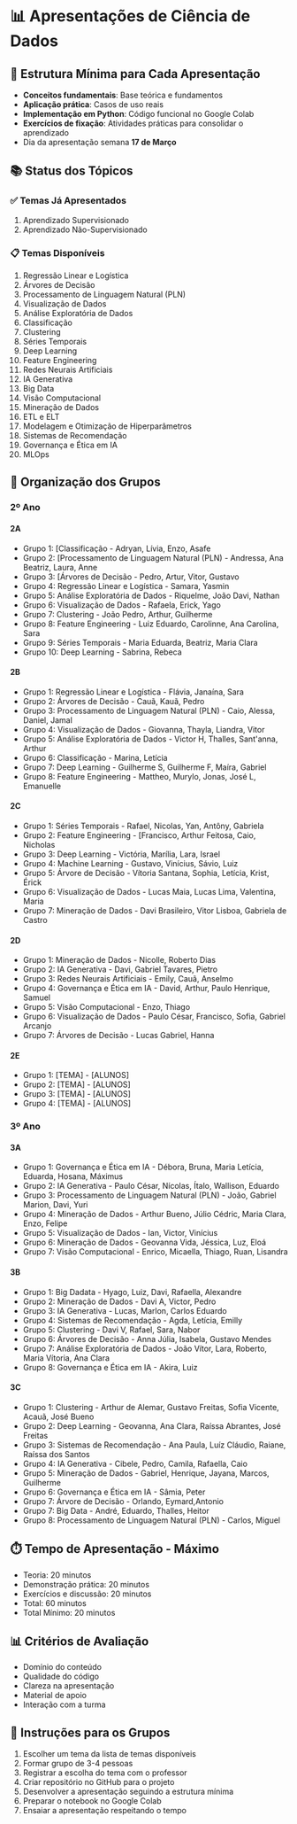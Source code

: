# 📊 Apresentações de Ciência de Dados

## 🎯 Estrutura Mínima para Cada Apresentação
- **Conceitos fundamentais**: Base teórica e fundamentos
- **Aplicação prática**: Casos de uso reais
- **Implementação em Python**: Código funcional no Google Colab
- **Exercícios de fixação**: Atividades práticas para consolidar o aprendizado
- Dia da apresentação semana **17 de Março**

## 📚 Status dos Tópicos

### ✅ Temas Já Apresentados
1. Aprendizado Supervisionado
2. Aprendizado Não-Supervisionado

### 📋 Temas Disponíveis
1. Regressão Linear e Logística
2. Árvores de Decisão
3. Processamento de Linguagem Natural (PLN)
4. Visualização de Dados
5. Análise Exploratória de Dados
6. Classificação
7. Clustering
8. Séries Temporais
9. Deep Learning
10. Feature Engineering
11. Redes Neurais Artificiais
12. IA Generativa
13. Big Data
14. Visão Computacional
15. Mineração de Dados
16. ETL e ELT
17. Modelagem e Otimização de Hiperparâmetros
18. Sistemas de Recomendação
19. Governança e Ética em IA
20. MLOps

## 👥 Organização dos Grupos

### 2º Ano

#### 2A
- Grupo 1: [Classificação - Adryan, Lívia, Enzo, Asafe
- Grupo 2: [Processamento de Linguagem Natural (PLN) - Andressa, Ana Beatriz, Laura, Anne
- Grupo 3: [Árvores de Decisão - Pedro, Artur, Vitor, Gustavo
- Grupo 4: Regressão Linear e Logística - Samara, Yasmin
- Grupo 5: Análise Exploratória de Dados - Riquelme, João Davi, Nathan
- Grupo 6: Visualização de Dados - Rafaela, Erick, Yago
- Grupo 7: Clustering - João Pedro, Arthur, Guilherme
- Grupo 8: Feature Engineering - Luiz Eduardo, Carolinne, Ana Carolina, Sara
- Grupo 9: Séries Temporais - Maria Eduarda, Beatriz, Maria Clara
- Grupo 10: Deep Learning - Sabrina, Rebeca
#### 2B
- Grupo 1: Regressão Linear e Logística - Flávia, Janaína, Sara
- Grupo 2: Árvores de Decisão - Cauã, Kauã, Pedro
- Grupo 3: Processamento de Linguagem Natural (PLN) - Caio, Alessa, Daniel, Jamal
- Grupo 4: Visualização de Dados - Giovanna, Thayla, Liandra, Vitor
- Grupo 5: Análise Exploratória de Dados - Victor H, Thalles, Sant'anna, Arthur
- Grupo 6: Classificação - Marina, Letícia
- Grupo 7: Deep Learning - Guilherme S, Guilherme F, Maíra, Gabriel
- Grupo 8: Feature Engineering - Mattheo, Murylo, Jonas, José L, Emanuelle

#### 2C
- Grupo 1: Séries Temporais - Rafael, Nicolas, Yan, Antôny, Gabriela
- Grupo 2: Feature Engineering - [Francisco, Arthur Feitosa, Caio, Nicholas
- Grupo 3: Deep Learning - Victória, Marília, Lara, Israel
- Grupo 4: Machine Learning - Gustavo, Vinícius, Sávio, Luiz
- Grupo 5: Árvore de Decisão - Vítoria Santana, Sophia, Letícia, Krist, Érick
- Grupo 6: Visualização de Dados - Lucas Maia, Lucas Lima, Valentina, Maria
- Grupo 7: Mineração de Dados - Davi Brasileiro, Vitor Lisboa, Gabriela de Castro

#### 2D
- Grupo 1: Mineração de Dados - Nicolle, Roberto Dias
- Grupo 2: IA Generativa - Davi, Gabriel Tavares, Pietro
- Grupo 3: Redes Neurais Artificiais - Emily, Cauã, Anselmo    
- Grupo 4: Governança e Ética em IA - David, Arthur, Paulo Henrique, Samuel
- Grupo 5: Visão Computacional - Enzo, Thiago
- Grupo 6: Visualização de Dados - Paulo César, Francisco, Sofia, Gabriel Arcanjo
- Grupo 7: Árvores de Decisão - Lucas Gabriel, Hanna


#### 2E
- Grupo 1: [TEMA] - [ALUNOS]
- Grupo 2: [TEMA] - [ALUNOS]
- Grupo 3: [TEMA] - [ALUNOS]
- Grupo 4: [TEMA] - [ALUNOS]

### 3º Ano

#### 3A
- Grupo 1: Governança e Ética em IA - Débora, Bruna, Maria Letícia, Eduarda, Hosana, Máximus
- Grupo 2: IA Generativa - Paulo César, Nícolas, Ítalo, Wallison, Eduardo
- Grupo 3: Processamento de Linguagem Natural (PLN) - João, Gabriel Marion, Davi, Yuri
- Grupo 4: Mineração de Dados - Arthur Bueno, Júlio Cédric, Maria Clara, Enzo, Felipe
- Grupo 5: Visualização de Dados - Ian, Victor, Vinícius
- Grupo 6: Mineração de Dados - Geovanna Vida, Jéssica, Luz, Eloá
- Grupo 7: Visão Computacional - Enrico, Micaella, Thiago, Ruan, Lisandra

#### 3B
- Grupo 1: Big Dadata - Hyago, Luiz, Davi, Rafaella, Alexandre
- Grupo 2: Mineração de Dados - Davi A, Victor, Pedro
- Grupo 3: IA Generativa - Lucas, Marlon, Carlos Eduardo
- Grupo 4: Sistemas de Recomendação - Agda, Letícia, Emilly
- Grupo 5: Clustering - Davi V, Rafael, Sara, Nabor
- Grupo 6: Árvores de Decisão - Anna Júlia, Isabela, Gustavo Mendes
- Grupo 7: Análise Exploratória de Dados - João Vítor, Lara, Roberto, Maria Vítoria, Ana Clara
- Grupo 8: Governança e Ética em IA - Akira, Luiz


#### 3C
- Grupo 1: Clustering - Arthur de Alemar, Gustavo Freitas, Sofia Vicente, Acauã, José Bueno 
- Grupo 2: Deep Learning - Geovanna, Ana Clara, Raíssa Abrantes, José Freitas
- Grupo 3: Sistemas de Recomendação - Ana Paula, Luíz Cláudio, Raiane, Raíssa dos Santos
- Grupo 4: IA Generativa - Cibele, Pedro, Camila, Rafaella, Caio
- Grupo 5: Mineração de Dados - Gabriel, Henrique, Jayana, Marcos, Guilherme
- Grupo 6: Governança e Ética em IA - Sâmia, Peter
- Grupo 7: Árvore de Decisão - Orlando, Eymard,Antonio
- Grupo 7: Big Data - André, Eduardo, Thalles, Heitor
- Grupo 8: Processamento de Linguagem Natural (PLN) - Carlos, Miguel 

## ⏱️ Tempo de Apresentação - Máximo
- Teoria: 20 minutos
- Demonstração prática: 20 minutos
- Exercícios e discussão: 20 minutos
- Total: 60 minutos
- Total Mínimo: 20 minutos

## 📊 Critérios de Avaliação
- Domínio do conteúdo
- Qualidade do código
- Clareza na apresentação
- Material de apoio
- Interação com a turma

## 📝 Instruções para os Grupos
1. Escolher um tema da lista de temas disponíveis
2. Formar grupo de 3-4 pessoas
3. Registrar a escolha do tema com o professor
4. Criar repositório no GitHub para o projeto
5. Desenvolver a apresentação seguindo a estrutura mínima
6. Preparar o notebook no Google Colab
7. Ensaiar a apresentação respeitando o tempo